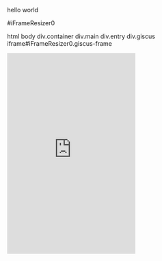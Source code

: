 hello world

#iFrameResizer0

html body div.container div.main div.entry div.giscus iframe#iFrameResizer0.giscus-frame

<iframe class="giscus-frame" title="Comments" scrolling="no" src="https://giscus.vercel.app/widget?origin=https%3A%2F%2Fslingshotdiviningrod.blot.im%2Fhello-world&amp;session=0baef5e4d88acc325bd1a3421yzpXhKNG22Bq9VvxjJ0WFS%2FRI7oXsau3R7Gki5lGVgyIWY7r3FjszD8dTPpL8gEMpLNkAzNR%2BuV7ZKvsfvOdvAO5er3wrkERRzm2M7xfq%2FTIWlGZ8WuOtKKjXY%3D&amp;theme=preferred_color_scheme&amp;repo=nicksherefkin%2Fslingshotdiviningrod&amp;repoId=MDEwOlJlcG9zaXRvcnkzNjg1ODE3Njk%3D&amp;categoryId=MDE4OkRpc2N1c3Npb25DYXRlZ29yeTMyOTQwMTY5&amp;description=&amp;term=hello-world" id="iFrameResizer0" style="overflow: hidden; height: 470px;border-left-width: 0px;border-left-style: solid;border-top-width: 0px;border-top-style: solid;border-right-width: 0px;border-right-style: solid;border-bottom-width: 0px;border-bottom-style: solid;"></iframe>